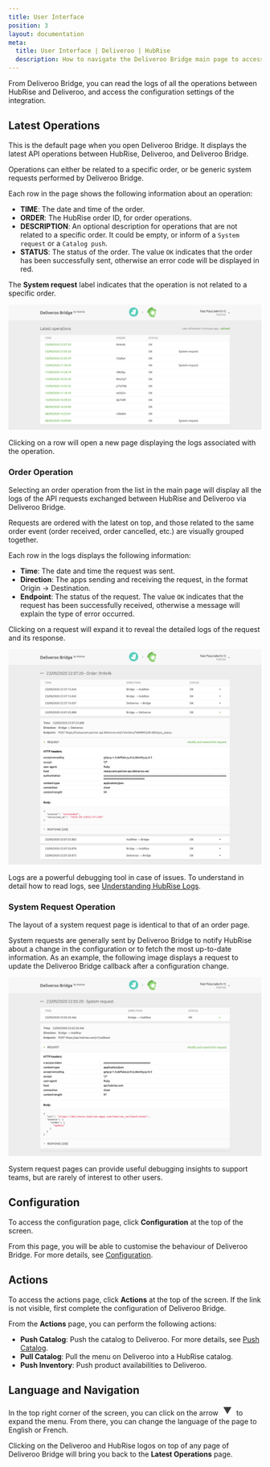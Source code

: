 ```yaml
---
title: User Interface
position: 3
layout: documentation
meta:
  title: User Interface | Deliveroo | HubRise
  description: How to navigate the Deliveroo Bridge main page to access information about the orders and customise the behaviour of the bridge. Synchronise your data.
---
```


From Deliveroo Bridge, you can read the logs of all the operations between HubRise and Deliveroo, and access the configuration settings of the integration.

## Latest Operations

This is the default page when you open Deliveroo Bridge. It displays the latest API operations between HubRise, Deliveroo, and Deliveroo Bridge.

Operations can either be related to a specific order, or be generic system requests performed by Deliveroo Bridge.

Each row in the page shows the following information about an operation:

- **TIME**: The date and time of the order.
- **ORDER**: The HubRise order ID, for order operations.
- **DESCRIPTION**: An optional description for operations that are not related to a specific order. It could be empty, or inform of a `System request` or a `Catalog push`.
- **STATUS**: The status of the order. The value `OK` indicates that the order has been successfully sent, otherwise an error code will be displayed in red.

The **System request** label indicates that the operation is not related to a specific order.

![Operations page of Deliveroo Bridge developed by HubRise](../images/003-en-main-page.png)

Clicking on a row will open a new page displaying the logs associated with the operation.

### Order Operation

Selecting an order operation from the list in the main page will display all the logs of the API requests exchanged between HubRise and Deliveroo via Deliveroo Bridge.

Requests are ordered with the latest on top, and those related to the same order event (order received, order cancelled, etc.) are visually grouped together.

Each row in the logs displays the following information:

- **Time**: The date and time the request was sent.
- **Direction**: The apps sending and receiving the request, in the format Origin → Destination.
- **Endpoint**: The status of the request. The value `OK` indicates that the request has been successfully received, otherwise a message will explain the type of error occurred.

Clicking on a request will expand it to reveal the detailed logs of the request and its response.

![Order logs page on Deliveroo Bridge](../images/004-en-order-logs.png)

Logs are a powerful debugging tool in case of issues. To understand in detail how to read logs, see [Understanding HubRise Logs](/docs/hubrise-logs/).

### System Request Operation

The layout of a system request page is identical to that of an order page.

System requests are generally sent by Deliveroo Bridge to notify HubRise about a change in the configuration or to fetch the most up-to-date information. As an example, the following image displays a request to update the Deliveroo Bridge callback after a configuration change.

![System request page on Deliveroo Bridge](../images/005-en-system-request.png)

System request pages can provide useful debugging insights to support teams, but are rarely of interest to other users.

## Configuration

To access the configuration page, click **Configuration** at the top of the screen.

From this page, you will be able to customise the behaviour of Deliveroo Bridge. For more details, see [Configuration](/apps/deliveroo/configuration).

## Actions

To access the actions page, click **Actions** at the top of the screen. If the link is not visible, first complete the configuration of Deliveroo Bridge.

From the **Actions** page, you can perform the following actions:

- **Push Catalog**: Push the catalog to Deliveroo. For more details, see [Push Catalog](/apps/deliveroo/push-catalog).
- **Pull Catalog**: Pull the menu on Deliveroo into a HubRise catalog.
- **Push Inventory**: Push product availabilities to Deliveroo.

## Language and Navigation

In the top right corner of the screen, you can click on the arrow <InlineImage width="20" height="20">![Arrow icon](../images/arrow-icon.jpg)</InlineImage> to expand the menu. From there, you can change the language of the page to English or French.

Clicking on the Deliveroo and HubRise logos on top of any page of Deliveroo Bridge will bring you back to the **Latest Operations** page.
